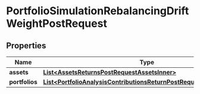 

# PortfolioSimulationRebalancingDriftWeightPostRequest


## Properties

| Name | Type | Description | Notes |
|------------ | ------------- | ------------- | -------------|
|**assets** | [**List&lt;AssetsReturnsPostRequestAssetsInner&gt;**](AssetsReturnsPostRequestAssetsInner.md) |  |  |
|**portfolios** | [**List&lt;PortfolioAnalysisContributionsReturnPostRequestPortfoliosInner&gt;**](PortfolioAnalysisContributionsReturnPostRequestPortfoliosInner.md) |  |  |




